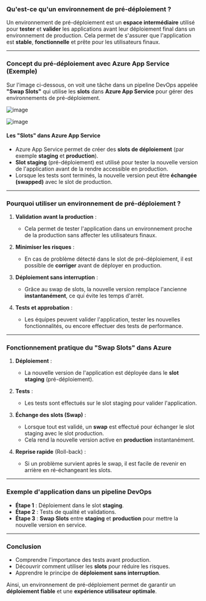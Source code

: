 ### **Qu'est-ce qu'un environnement de pré-déploiement ?**

Un environnement de pré-déploiement est un **espace intermédiaire** utilisé pour **tester** et **valider** les applications avant leur déploiement final dans un environnement de production. Cela permet de s'assurer que l'application est **stable**, **fonctionnelle** et prête pour les utilisateurs finaux.

---

### **Concept du pré-déploiement avec Azure App Service (Exemple)**
Sur l'image ci-dessous, on voit une tâche dans un pipeline DevOps appelée **"Swap Slots"** qui utilise les **slots** dans **Azure App Service** pour gérer des environnements de pré-déploiement.

![image](https://github.com/user-attachments/assets/d4d21370-e56a-45ff-9e92-bea030c5a470)

![image](https://github.com/user-attachments/assets/357b3c9f-bd3d-4b25-ad87-1cdb77322e87)



#### **Les "Slots" dans Azure App Service**
- Azure App Service permet de créer des **slots de déploiement** (par exemple **staging** et **production**).
- **Slot staging** (pré-déploiement) est utilisé pour tester la nouvelle version de l'application avant de la rendre accessible en production.
- Lorsque les tests sont terminés, la nouvelle version peut être **échangée (swapped)** avec le slot de production.

---

### **Pourquoi utiliser un environnement de pré-déploiement ?**

1. **Validation avant la production** :
   - Cela permet de tester l'application dans un environnement proche de la production sans affecter les utilisateurs finaux.

2. **Minimiser les risques** :
   - En cas de problème détecté dans le slot de pré-déploiement, il est possible de **corriger** avant de déployer en production.

3. **Déploiement sans interruption** :
   - Grâce au swap de slots, la nouvelle version remplace l'ancienne **instantanément**, ce qui évite les temps d'arrêt.

4. **Tests et approbation** :
   - Les équipes peuvent valider l'application, tester les nouvelles fonctionnalités, ou encore effectuer des tests de performance.

---

### **Fonctionnement pratique du "Swap Slots" dans Azure**
1. **Déploiement** :
   - La nouvelle version de l'application est déployée dans le **slot staging** (pré-déploiement).

2. **Tests** :
   - Les tests sont effectués sur le slot staging pour valider l'application.

3. **Échange des slots (Swap)** :
   - Lorsque tout est validé, un **swap** est effectué pour échanger le slot staging avec le slot production.  
   - Cela rend la nouvelle version active en **production** instantanément.

4. **Reprise rapide** (Roll-back) :
   - Si un problème survient après le swap, il est facile de revenir en arrière en ré-échangeant les slots.

---

### **Exemple d'application dans un pipeline DevOps**
- **Étape 1** : Déploiement dans le slot **staging**.
- **Étape 2** : Tests de qualité et validations.
- **Étape 3** : **Swap Slots** entre **staging** et **production** pour mettre la nouvelle version en service.

---

### **Conclusion**
- Comprendre l'importance des tests avant production.
- Découvrir comment utiliser les **slots** pour réduire les risques.
- Apprendre le principe de **déploiement sans interruption**.

Ainsi, un environnement de pré-déploiement permet de garantir un **déploiement fiable** et une **expérience utilisateur optimale**.
